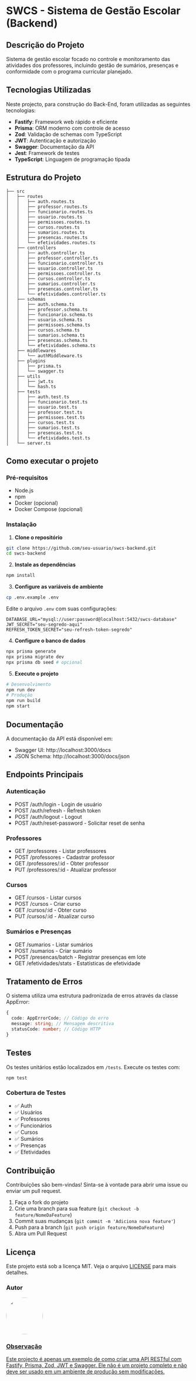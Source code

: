 # SWCS - Sistema de Gestão Escolar (Backend)

## Descrição do Projeto

Sistema de gestão escolar focado no controle e monitoramento das atividades dos professores, incluindo gestão de sumários, presenças e conformidade com o programa curricular planejado.

## Tecnologias Utilizadas

Neste projecto, para construção do Back-End, foram utilizadas as seguintes tecnologias:

- **Fastify**: Framework web rápido e eficiente
- **Prisma**: ORM moderno com controle de acesso
- **Zod**: Validação de schemas com TypeScript
- **JWT**: Autenticação e autorização
- **Swagger**: Documentação da API
- **Jest**: Framework de testes
- **TypeScript**: Linguagem de programação tipada

## Estrutura do Projeto

```
├── src
│   ├── routes
│   │   ├── auth.routes.ts
│   │   ├── professor.routes.ts
│   │   ├── funcionario.routes.ts
│   │   ├── usuario.routes.ts
│   │   ├── permissoes.routes.ts
│   │   ├── cursos.routes.ts
│   │   ├── sumarios.routes.ts
│   │   ├── presencas.routes.ts
│   │   └── efetividades.routes.ts
│   ├── controllers
│   │   ├── auth.controller.ts
│   │   ├── professor.controller.ts
│   │   ├── funcionario.controller.ts
│   │   ├── usuario.controller.ts
│   │   ├── permissoes.controller.ts
│   │   ├── cursos.controller.ts
│   │   ├── sumarios.controller.ts
│   │   ├── presencas.controller.ts
│   │   └── efetividades.controller.ts
│   ├── schemas
│   │   ├── auth.schema.ts
│   │   ├── professor.schema.ts
│   │   ├── funcionario.schema.ts
│   │   ├── usuario.schema.ts
│   │   ├── permissoes.schema.ts
│   │   ├── cursos.schema.ts
│   │   ├── sumarios.schema.ts
│   │   ├── presencas.schema.ts
│   │   └── efetividades.schema.ts
│   ├── middlewares
│   │   └── authMiddleware.ts
│   ├── plugins
│   │   ├── prisma.ts
│   │   └── swagger.ts
│   ├── utils
│   │   ├── jwt.ts
│   │   └── hash.ts
│   ├── tests
│   │   ├── auth.test.ts
│   │   ├── funcionario.test.ts
│   │   ├── usuario.test.ts
│   │   ├── professor.test.ts
│   │   ├── permissoes.test.ts
│   │   ├── cursos.test.ts
│   │   ├── sumarios.test.ts
│   │   ├── presencas.test.ts
│   │   └── efetividades.test.ts
│   └── server.ts
```

## Como executar o projeto

### Pré-requisitos

- Node.js
- npm
- Docker (opcional)
- Docker Compose (opcional)

### Instalação

1. **Clone o repositório**

```bash
git clone https://github.com/seu-usuario/swcs-backend.git
cd swcs-backend
```

2. **Instale as dependências**

```bash
npm install
```

3. **Configure as variáveis de ambiente**

```bash
cp .env.example .env
```

Edite o arquivo `.env` com suas configurações:

```
DATABASE_URL="mysql://user:password@localhost:5432/swcs-database"
JWT_SECRET="seu-segredo-aqui"
REFRESH_TOKEN_SECRET="seu-refresh-token-segredo"
```

4. **Configure o banco de dados**

```bash
npx prisma generate
npx prisma migrate dev
npx prisma db seed # opcional
```

5. **Execute o projeto**

```bash
# Desenvolvimento
npm run dev
# Produção
npm run build
npm start
```

## Documentação

A documentação da API está disponível em:

- Swagger UI: http://localhost:3000/docs
- JSON Schema: http://localhost:3000/docs/json

## Endpoints Principais

### Autenticação

- POST /auth/login - Login de usuário
- POST /auth/refresh - Refresh token
- POST /auth/logout - Logout
- POST /auth/reset-password - Solicitar reset de senha

### Professores

- GET /professores - Listar professores
- POST /professores - Cadastrar professor
- GET /professores/:id - Obter professor
- PUT /professores/:id - Atualizar professor

### Cursos

- GET /cursos - Listar cursos
- POST /cursos - Criar curso
- GET /cursos/:id - Obter curso
- PUT /cursos/:id - Atualizar curso

### Sumários e Presenças

- GET /sumarios - Listar sumários
- POST /sumarios - Criar sumário
- POST /presencas/batch - Registrar presenças em lote
- GET /efetividades/stats - Estatísticas de efetividade

## Tratamento de Erros

O sistema utiliza uma estrutura padronizada de erros através da classe AppError:

```typescript
{
  code: AppErrorCode; // Código do erro
  message: string; // Mensagem descritiva
  statusCode: number; // Código HTTP
}
```

## Testes

Os testes unitários estão localizados em `/tests`.
Execute os testes com:

```bash
npm test
```

### Cobertura de Testes

- ✅ Auth
- ✅ Usuários
- ✅ Professores
- ✅ Funcionários
- ✅ Cursos
- ✅ Sumários
- ✅ Presenças
- ✅ Efetividades

## Contribuição

Contribuições são bem-vindas! Sinta-se à vontade para abrir uma issue ou enviar um pull request.

1. Faça o fork do projeto
2. Crie uma branch para sua feature (`git checkout -b feature/NomeDaFeature`)
3. Commit suas mudanças (`git commit -m 'Adiciona nova feature'`)
4. Push para a branch (`git push origin feature/NomeDaFeature`)
5. Abra um Pull Request

## Licença

Este projeto está sob a licença MIT. Veja o arquivo [LICENSE](LICENSE) para mais detalhes.

### Autor

<a href="https://github.com/ronydevdesgn">
 <img style="border-radius: 50%;" src="https://avatars.githubusercontent.com/u/82418215?v=4" width="100px;" alt=""/>

### Observação

Este projecto é apenas um exemplo de como criar uma API RESTful com Fastify, Prisma, Zod, JWT e Swagger. Ele não é um projeto completo e não deve ser usado em um ambiente de produção sem modificações.
